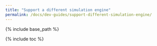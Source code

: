 ```yaml
---
title: "Support a different simulation engine"
permalink: /docs/dev-guides/support-different-simulation-engine/
---
```


{% include base_path %}

{% include toc %}